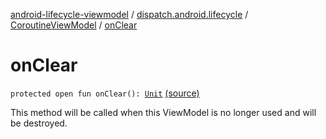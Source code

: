 [android-lifecycle-viewmodel](../../index.md) / [dispatch.android.lifecycle](../index.md) / [CoroutineViewModel](index.md) / [onClear](./on-clear.md)

# onClear

`protected open fun onClear(): `[`Unit`](https://kotlinlang.org/api/latest/jvm/stdlib/kotlin/-unit/index.html) [(source)](https://github.com/RBusarow/Dispatch/tree/master/android-lifecycle-viewmodel/src/main/java/dispatch/android/lifecycle/CoroutineViewModel.kt#L80)

This method will be called when this ViewModel is no longer used and will be destroyed.


